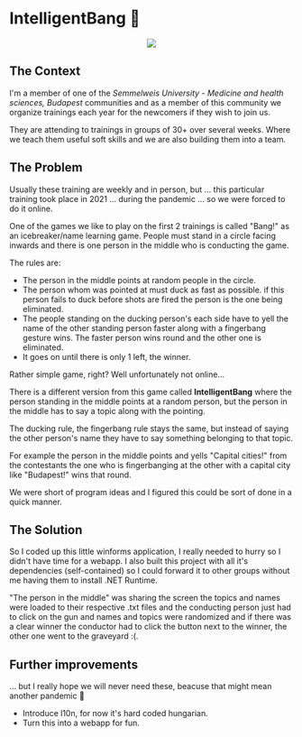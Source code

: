 # IntelligentBang 🔫

<p align="center">
    <img src="Readme/intelligentbang.gif"/>
</p>

## The Context
I'm a member of one of the *Semmelweis University - Medicine and health sciences, Budapest* communities and as a member of this community we organize trainings each year for the newcomers if they wish to join us.

They are attending to trainings in groups of 30+ over several weeks. Where we teach them useful soft skills and we are also building them into a team.

## The Problem

Usually these training are weekly and in person, but ... this particular training took place in 2021 ... during the pandemic ... so we were forced to do it online.

One of the games we like to play on the first 2 trainings is called "Bang!" as an icebreaker/name learning game. People must stand in a circle facing inwards and there is one person in the middle who is conducting the game.

The rules are:
* The person in the middle points at random people in the circle.
* The person whom was pointed at must duck as fast as possible. if this person fails to duck before shots are fired the person is the one being eliminated.
* The people standing on the ducking person's each side have to yell the name of the other standing person faster along with a fingerbang gesture wins. The faster person wins round and the other one is eliminated.
* It goes on until there is only 1 left, the winner.

Rather simple game, right? Well unfortunately not online...

There is a different version from this game called **IntelligentBang** where the person standing in the middle points at a random person, but the person in the middle has to say a topic along with the pointing.

The ducking rule, the fingerbang rule stays the same, but instead of saying the other person's name they have to say something belonging to that topic.

For example the person in the middle points and yells "Capital cities!" from the contestants the one who is fingerbanging at the other with a capital city like "Budapest!" wins that round.

We were short of program ideas and I figured this could be sort of done in a quick manner.

## The Solution

So I coded up this little winforms application, I really needed to hurry so I didn't have time for a webapp. I also built this project with all it's dependencies (self-contained) so I could forward it to other groups without me having them to install .NET Runtime.

"The person in the middle" was sharing the screen the topics and names were loaded to their respective .txt files and the conducting person just had to click on the gun and names and topics were randomized and if there was a clear winner the conductor had to click the button next to the winner, the other one went to the graveyard :(.

## Further improvements

... but I really hope we will never need these, beacuse that might mean another pandemic 😬
* Introduce l10n, for now it's hard coded hungarian.
* Turn this into a webapp for fun.